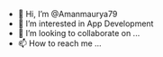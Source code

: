 - 👋 Hi, I’m @Amanmaurya79
- 👀 I’m interested in App Development
- 💞️ I’m looking to collaborate on ...
- 📫 How to reach me ...

<!---
Amanmaurya79/Amanmaurya79 is a ✨ special ✨ repository because its `README.md` (this file) appears on your GitHub profile.
You can click the Preview link to take a look at your changes.
--->
